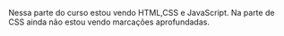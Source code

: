 Nessa parte do curso estou vendo HTML,CSS e JavaScript. Na parte de CSS ainda não estou vendo marcações aprofundadas.
